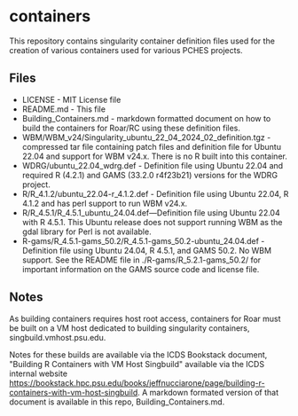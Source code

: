 # containers
This repository contains singularity container definition files used for the creation of various containers used for various PCHES projects.

## Files

- LICENSE  - MIT License file 
- README.md - This file
- Building_Containers.md - markdown formatted document on how to build the containers for Roar/RC using these definition files.
- WBM/WBM_v24/Singularity_ubuntu_22_04_2024_02_definition.tgz  - compressed tar file containing patch files and definition file for Ubuntu 22.04 and support for WBM v24.x. There is no R built into this container.
- WDRG/ubuntu_22.04_wdrg.def - Definition file using Ubuntu 22.04 and required R (4.2.1) and GAMS (33.2.0 r4f23b21) versions for the WDRG project.
- R/R_4.1.2/ubuntu_22.04-r_4.1.2.def - Definition file using Ubuntu 22.04, R 4.1.2 and has perl support to run WBM v24.x.
- R/R_4.5.1/R_4.5.1_ubuntu_24.04.def—Definition file using Ubuntu 22.04 with R 4.5.1. This Ubuntu release does not support running WBM as the gdal library for Perl is not available.
- R-gams/R_4.5.1-gams_50.2/R_4.5.1-gams_50.2-ubuntu_24.04.def - Definition file using Ubuntu 24.04, R 4.5.1, and GAMS 50.2. No WBM support. See the README file in ./R-gams/R_5.2.1-gams_50.2/ for important information on the GAMS source code and license file.

## Notes

As building containers requires host root access, containers for Roar must be built on a VM host dedicated to building singularity containers, singbuild.vmhost.psu.edu.

Notes for these builds are available via the ICDS Bookstack document, "Building R Containers with VM Host Singbuild" available via the ICDS internal website 
https://bookstack.hpc.psu.edu/books/jeffnucciarone/page/building-r-containers-with-vm-host-singbuild. 
A markdown formated version of that document is available in this repo, Building_Containers.md.
